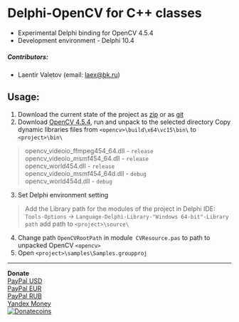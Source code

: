 # Delphi-OpenCV for C++ classes
* Experimental Delphi binding for OpenCV 4.5.4
* Development environment - Delphi 10.4
##### Contributors:
+ Laentir Valetov (email: laex@bk.ru)
## Usage:
1. Download the current state of the project as [zip][1] or as [git][2]
2. Download [OpenCV 4.5.4][3], run and unpack to the selected directory
Copy dynamic libraries files from `<opencv>\build\x64\vc15\bin\` to `<project>\bin\`
> opencv_videoio_ffmpeg454_64.dll - `release`<br>
> opencv_videoio_msmf454_64.dll   - `release`<br>
> opencv_world454.dll             - `release`<br>
> opencv_videoio_msmf454_64d.dll  - `debug`<br>
> opencv_world454d.dll            - `debug`<br>
3. Set Delphi environment setting
> Add the Library path for the modules of the project in Delphi IDE:<br>
`Tools-Options` -> `Language-Delphi-Library-"Windows 64-bit"-Library path` add path to `<project>\source\`
4. Change path `OpenCVRootPath` in module` CVResource.pas` to path to unpacked OpenCV `<opencv>`
5. Open `<project>\samples\Samples.groupproj`
---------------------------
**Donate**<br>
[PayPal USD](https://www.paypal.com/cgi-bin/webscr?cmd=_s-xclick&hosted_button_id=5Z5JQ7C9JCJQN)<br>
[PayPal EUR](https://www.paypal.com/cgi-bin/webscr?cmd=_s-xclick&hosted_button_id=WQYST8J8PR4K2)<br>
[PayPal RUB](https://www.paypal.com/cgi-bin/webscr?cmd=_s-xclick&hosted_button_id=XN8D6TJMSXPFL)<br>
[Yandex Money](https://money.yandex.ru/to/410011600173245)<br>
[![Donatecoins](http://donatecoins.org/btc/3MTXVtRgQnA22EtBxP97Nws6GS8autp38s.svg)](http://donatecoins.org/btc/3MTXVtRgQnA22EtBxP97Nws6GS8autp38s)

[1]: https://github.com/Laex/Delphi-OpenCV-Class/archive/refs/heads/main.zip
[2]: https://github.com/Laex/Delphi-OpenCV-Class.git
[3]: https://github.com/opencv/opencv/releases/download/4.5.4/opencv-4.5.4-vc14_vc15.exe